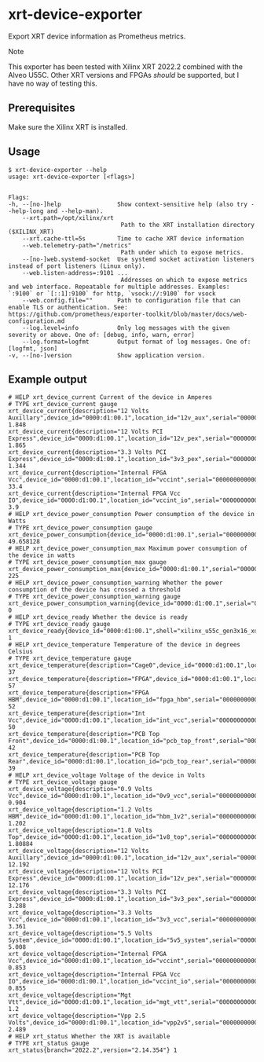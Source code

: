 # xrt-device-exporter

Export XRT device information as Prometheus metrics.

> [!NOTE]
> This exporter has been tested with Xilinx XRT 2022.2 combined with the Alveo U55C.
> Other XRT versions and FPGAs _should_ be supported, but I have no way of testing this.

## Prerequisites

Make sure the Xilinx XRT is installed.

## Usage

    $ xrt-device-exporter --help
    usage: xrt-device-exporter [<flags>]


    Flags:
    -h, --[no-]help                Show context-sensitive help (also try --help-long and --help-man).
        --xrt.path=/opt/xilinx/xrt  
                                    Path to the XRT installation directory ($XILINX_XRT)
        --xrt.cache-ttl=5s         Time to cache XRT device information
        --web.telemetry-path="/metrics"  
                                    Path under which to expose metrics.
        --[no-]web.systemd-socket  Use systemd socket activation listeners instead of port listeners (Linux only).
        --web.listen-address=:9101 ...  
                                    Addresses on which to expose metrics and web interface. Repeatable for multiple addresses. Examples: `:9100` or `[::1]:9100` for http, `vsock://:9100` for vsock
        --web.config.file=""       Path to configuration file that can enable TLS or authentication. See: https://github.com/prometheus/exporter-toolkit/blob/master/docs/web-configuration.md
        --log.level=info           Only log messages with the given severity or above. One of: [debug, info, warn, error]
        --log.format=logfmt        Output format of log messages. One of: [logfmt, json]
    -v, --[no-]version             Show application version.

## Example output

    # HELP xrt_device_current Current of the device in Amperes
    # TYPE xrt_device_current gauge
    xrt_device_current{description="12 Volts Auxillary",device_id="0000:d1:00.1",location_id="12v_aux",serial="000000000000",shell="xilinx_u55c_gen3x16_xdma_base_3"} 1.848
    xrt_device_current{description="12 Volts PCI Express",device_id="0000:d1:00.1",location_id="12v_pex",serial="000000000000",shell="xilinx_u55c_gen3x16_xdma_base_3"} 1.865
    xrt_device_current{description="3.3 Volts PCI Express",device_id="0000:d1:00.1",location_id="3v3_pex",serial="000000000000",shell="xilinx_u55c_gen3x16_xdma_base_3"} 1.344
    xrt_device_current{description="Internal FPGA Vcc",device_id="0000:d1:00.1",location_id="vccint",serial="000000000000",shell="xilinx_u55c_gen3x16_xdma_base_3"} 33.4
    xrt_device_current{description="Internal FPGA Vcc IO",device_id="0000:d1:00.1",location_id="vccint_io",serial="000000000000",shell="xilinx_u55c_gen3x16_xdma_base_3"} 3.9
    # HELP xrt_device_power_consumption Power consumption of the device in Watts
    # TYPE xrt_device_power_consumption gauge
    xrt_device_power_consumption{device_id="0000:d1:00.1",serial="000000000000",shell="xilinx_u55c_gen3x16_xdma_base_3"} 49.658128
    # HELP xrt_device_power_consumption_max Maximum power consumption of the device in watts
    # TYPE xrt_device_power_consumption_max gauge
    xrt_device_power_consumption_max{device_id="0000:d1:00.1",serial="000000000000",shell="xilinx_u55c_gen3x16_xdma_base_3"} 225
    # HELP xrt_device_power_consumption_warning Whether the power consumption of the device has crossed a threshold
    # TYPE xrt_device_power_consumption_warning gauge
    xrt_device_power_consumption_warning{device_id="0000:d1:00.1",serial="000000000000",shell="xilinx_u55c_gen3x16_xdma_base_3"} 0
    # HELP xrt_device_ready Whether the device is ready
    # TYPE xrt_device_ready gauge
    xrt_device_ready{device_id="0000:d1:00.1",shell="xilinx_u55c_gen3x16_xdma_base_3"} 1
    # HELP xrt_device_temperature Temperature of the device in degrees Celsius
    # TYPE xrt_device_temperature gauge
    xrt_device_temperature{description="Cage0",device_id="0000:d1:00.1",location_id="cage_temp_0",serial="000000000000",shell="xilinx_u55c_gen3x16_xdma_base_3"} 37
    xrt_device_temperature{description="FPGA",device_id="0000:d1:00.1",location_id="fpga0",serial="000000000000",shell="xilinx_u55c_gen3x16_xdma_base_3"} 57
    xrt_device_temperature{description="FPGA HBM",device_id="0000:d1:00.1",location_id="fpga_hbm",serial="000000000000",shell="xilinx_u55c_gen3x16_xdma_base_3"} 52
    xrt_device_temperature{description="Int Vcc",device_id="0000:d1:00.1",location_id="int_vcc",serial="000000000000",shell="xilinx_u55c_gen3x16_xdma_base_3"} 50
    xrt_device_temperature{description="PCB Top Front",device_id="0000:d1:00.1",location_id="pcb_top_front",serial="000000000000",shell="xilinx_u55c_gen3x16_xdma_base_3"} 42
    xrt_device_temperature{description="PCB Top Rear",device_id="0000:d1:00.1",location_id="pcb_top_rear",serial="000000000000",shell="xilinx_u55c_gen3x16_xdma_base_3"} 39
    # HELP xrt_device_voltage Voltage of the device in Volts
    # TYPE xrt_device_voltage gauge
    xrt_device_voltage{description="0.9 Volts Vcc",device_id="0000:d1:00.1",location_id="0v9_vcc",serial="000000000000",shell="xilinx_u55c_gen3x16_xdma_base_3"} 0.904
    xrt_device_voltage{description="1.2 Volts HBM",device_id="0000:d1:00.1",location_id="hbm_1v2",serial="000000000000",shell="xilinx_u55c_gen3x16_xdma_base_3"} 1.202
    xrt_device_voltage{description="1.8 Volts Top",device_id="0000:d1:00.1",location_id="1v8_top",serial="000000000000",shell="xilinx_u55c_gen3x16_xdma_base_3"} 1.80884
    xrt_device_voltage{description="12 Volts Auxillary",device_id="0000:d1:00.1",location_id="12v_aux",serial="000000000000",shell="xilinx_u55c_gen3x16_xdma_base_3"} 12.192
    xrt_device_voltage{description="12 Volts PCI Express",device_id="0000:d1:00.1",location_id="12v_pex",serial="000000000000",shell="xilinx_u55c_gen3x16_xdma_base_3"} 12.176
    xrt_device_voltage{description="3.3 Volts PCI Express",device_id="0000:d1:00.1",location_id="3v3_pex",serial="000000000000",shell="xilinx_u55c_gen3x16_xdma_base_3"} 3.288
    xrt_device_voltage{description="3.3 Volts Vcc",device_id="0000:d1:00.1",location_id="3v3_vcc",serial="000000000000",shell="xilinx_u55c_gen3x16_xdma_base_3"} 3.361
    xrt_device_voltage{description="5.5 Volts System",device_id="0000:d1:00.1",location_id="5v5_system",serial="000000000000",shell="xilinx_u55c_gen3x16_xdma_base_3"} 5.008
    xrt_device_voltage{description="Internal FPGA Vcc",device_id="0000:d1:00.1",location_id="vccint",serial="000000000000",shell="xilinx_u55c_gen3x16_xdma_base_3"} 0.853
    xrt_device_voltage{description="Internal FPGA Vcc IO",device_id="0000:d1:00.1",location_id="vccint_io",serial="000000000000",shell="xilinx_u55c_gen3x16_xdma_base_3"} 0.855
    xrt_device_voltage{description="Mgt Vtt",device_id="0000:d1:00.1",location_id="mgt_vtt",serial="000000000000",shell="xilinx_u55c_gen3x16_xdma_base_3"} 1.2
    xrt_device_voltage{description="Vpp 2.5 Volts",device_id="0000:d1:00.1",location_id="vpp2v5",serial="000000000000",shell="xilinx_u55c_gen3x16_xdma_base_3"} 2.489
    # HELP xrt_status Whether the XRT is available
    # TYPE xrt_status gauge
    xrt_status{branch="2022.2",version="2.14.354"} 1
